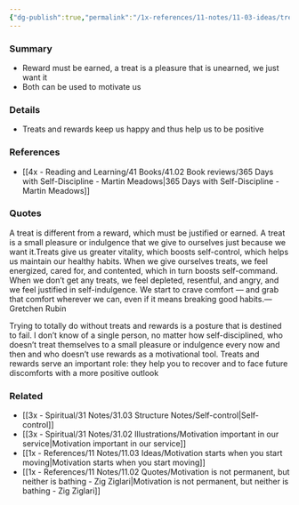 ```yaml
---
{"dg-publish":true,"permalink":"/1x-references/11-notes/11-03-ideas/treats-and-rewards-can-help-us-to-have-more-self-control/","title":"permanent note","created":"2024-02-23T17:21:50.551+03:00","updated":"2024-02-25T22:01:10.556+03:00"}
---
```



### Summary
- Reward must be earned, a treat is a pleasure that is unearned, we just want it
- Both can be used to motivate us

### Details
- Treats and rewards keep us happy and thus help us to be positive

### References
- [[4x - Reading and Learning/41 Books/41.02 Book reviews/365 Days with Self-Discipline - Martin Meadows\|365 Days with Self-Discipline - Martin Meadows]]

### Quotes
A treat is different from a reward, which must be justified or earned. A treat is a small pleasure or indulgence that we give to ourselves just because we want it.Treats give us greater vitality, which boosts self-control, which helps us maintain our healthy habits. When we give ourselves treats, we feel energized, cared for, and contented, which in turn boosts self-command. When we don’t get any treats, we feel depleted, resentful, and angry, and we feel justified in self-indulgence. We start to crave comfort — and grab that comfort wherever we can, even if it means breaking good habits.—Gretchen Rubin

Trying to totally do without treats and rewards is a posture that is destined to fail. I don’t know of a single person, no matter how self-disciplined, who doesn’t treat themselves to a small pleasure or indulgence every now and then and who doesn’t use rewards as a motivational tool. Treats and rewards serve an important role: they help you to recover and to face future discomforts with a more positive outlook

### Related
- [[3x - Spiritual/31 Notes/31.03 Structure Notes/Self-control\|Self-control]]
- [[3x - Spiritual/31 Notes/31.02 Illustrations/Motivation important in our service\|Motivation important in our service]]
- [[1x - References/11 Notes/11.03 Ideas/Motivation starts when you start moving\|Motivation starts when you start moving]]
- [[1x - References/11 Notes/11.02 Quotes/Motivation is not permanent, but neither is bathing - Zig Ziglari\|Motivation is not permanent, but neither is bathing - Zig Ziglari]]